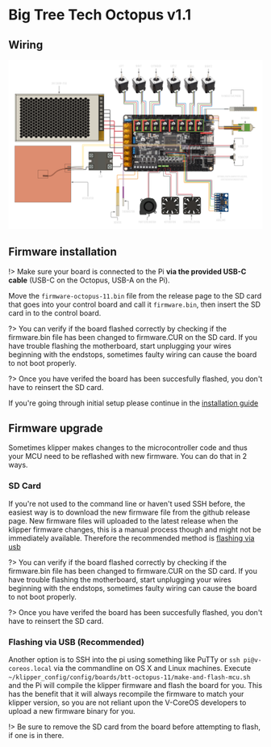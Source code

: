 # Big Tree Tech Octopus v1.1

## Wiring
![BTT Octopus V1.1 Wiring Diagram](_media/octopus-11-wiring.png)

## Firmware installation

!> Make sure your board is connected to the Pi **via the provided USB-C cable** (USB-C on the Octopus, USB-A on the Pi).

Move the `firmware-octopus-11.bin` file from the release page to the SD card that goes into your control board and call it `firmware.bin`, then insert the SD card in to the control board.

?> 
You can verify if the board flashed correctly by checking if the firmware.bin file has been changed to firmware.CUR on the SD card. If you have trouble flashing the motherboard, start unplugging your wires beginning with the endstops, sometimes faulty wiring can cause the board to not boot properly.

?> Once you have verifed the board has been succesfully flashed, you don't have to reinsert the SD card.

If you're going through initial setup please continue in the [installation guide](installation.md#setup)
## Firmware upgrade

Sometimes klipper makes changes to the microcontroller code and thus your MCU need to be reflashed with new firmware. You can do that in 2 ways.

### SD Card
If you're not used to the command line or haven't used SSH before, the easiest way is to download the new firmware file from the github release page. New firmware files will uploaded to the latest release when the klipper firmware changes, this is a manual process though and might not be immediately available. Therefore the recommended method is [flashing via usb](#flashing-via-usb)

?> 
You can verify if the board flashed correctly by checking if the firmware.bin file has been changed to firmware.CUR on the SD card. If you have trouble flashing the motherboard, start unplugging your wires beginning with the endstops, sometimes faulty wiring can cause the board to not boot properly.

?> Once you have verifed the board has been succesfully flashed, you don't have to reinsert the SD card.

### Flashing via USB (Recommended)
Another option is to SSH into the pi using something like PuTTy or `ssh pi@v-coreos.local` via the commandline on OS X and Linux machines. Execute `~/klipper_config/config/boards/btt-octopus-11/make-and-flash-mcu.sh` and the Pi will compile the klipper firmware and flash the board for you. This has the benefit that it will always recompile the firmware to match your klipper version, so you are not reliant upon the V-CoreOS developers to upload a new firmware binary for you.

!> Be sure to remove the SD card from the board before attempting to flash, if one is in there.